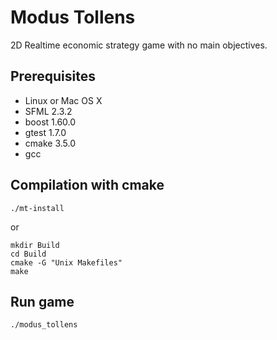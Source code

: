 # Modus Tollens
2D Realtime economic strategy game with no main objectives.

## Prerequisites
* Linux or Mac OS X
* SFML 2.3.2
* boost 1.60.0
* gtest 1.7.0
* cmake 3.5.0
* gcc

## Compilation with cmake

    ./mt-install

or

    mkdir Build
    cd Build
    cmake -G "Unix Makefiles"
    make

## Run game

    ./modus_tollens
